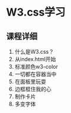 W3.css学习
========

## 课程详细  

01. 什么是W3.css？
02. 从index.html开始
03. 标准颜色w3-color
04. 一切都在容器当中
05. 在面板里玩耍
06. 边框框住我的心
07. 制作卡片
08. 多变字体



